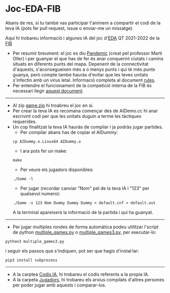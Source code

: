 # Joc-EDA-FIB

Abans de res, si tu també vas participar t'animem a compartir el codi de la teva IA (pots fer pull request, issue o enviar-me un missatge)

Aquí hi trobareu informació i algunes IA del joc d'[EDA](https://www.cs.upc.edu/eda/) QT 2021-2022 de la [FIB](https://www.fib.upc.edu/)
- Per resumir breument: el joc es diu [Pandemic](https://jutge.org/problems/P41108_en) (creat pel professor Martí Oller) i per guanyar el que has de fer és anar conquerint ciutats i camins situats en diferents punts del mapa. Depenent de la connectivitat d'aquests, s'aconsegueixen més a o menys punts i qui té més punts guanya, però compte també hauràs d'evitar que les teves unitats s'infectin amb un virus letal. Informació completa al document [rules](rules.pdf).
- Per entendre el funcionament de la competició interna de la FIB és necessari llegir [aquest document](joc-cat.pdf).
---
- Al zip [game.zip](game.zip) hi troabreu el joc en si.
- Per crear la teva IA es recomana començar des de AIDemo.cc hi anar escrivint codi per que les unitats duguin a terme les tàctiques requerides.
- Un cop finalitzat la teva IA hauràs de compilar i ja podràs jugar partides.
  - Per compilar abans has de copiar el AIDummy:
  ```
  cp AIDummy.o.Linux64 AIDummy.o
  ```
  - I ara pots fer un make:
  ```
  make
  ```
  - Per veure els jugadors disponibles:
  ```
  ./Game -l
  ```
  - Per jugar (recordar canviar "Nom" pel de la teva IA i "123" per qualsevol numero):
  ```
  ./Game -s 123 Nom Dummy Dummy Dummy < default.cnf > default.out
  ```
  A la terminal apareixerà la informació de la partida i qui ha guanyat.
---
- Per jugar multiples rondes de forma automàtica podeu utilitzar l'script de python [multiple_games.py](multiple_games.py) o [multiple_games3.py](multiple_games3.py), per executar-lo:
```
python3 multiple_games3.py
```
  i seguir els passos que s'indiquen, pot ser que hagis d'instal·lar:
```
pip3 install subprocess
```
---
- A la carptea [Codis IA](Codis%20IA), hi trobareu el codis referents a la propia IA.
- A la carpeta [Jugadors](Jugadors), hi trobareu els arxius compilats d'altres persones per poder jugar amb aquests i comparar-los.
